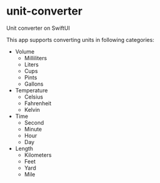 # unit-converter
Unit converter on SwiftUI

This app supports converting  units in following categories:
- Volume
  - Milliliters
  - Liters
  - Cups
  - Pints
  - Gallons
- Temperature
  - Celsius
  - Fahrenheit
  - Kelvin
- Time
  - Second
  - Minute
  - Hour
  - Day
- Length
  - Kilometers
  - Feet
  - Yard
  - Mile
